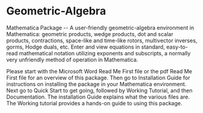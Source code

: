 # Geometric-Algebra
Mathematica Package -- A user-friendly geometric-algebra environment in Mathematica: geometric products, wedge products, dot and scalar products, contractions, space-like and time-like rotors, multivector inverses, gorms, Hodge duals, etc. Enter and view equations in standard, easy-to-read mathematical notation utilizing exponents and subscripts, a normally very unfriendly method of operation in Mathematica.

Please start with the Microsoft Word Read Me First file or the pdf Read Me First file for an overview of this package.
Then go to Installation Guide for instructions on installing the package in your Mathematica environment.
Next go to Quick Start to get going,
followed by Working Tutorial, and then Documentation.
The installation Guide explains what the various files are. The Working tutorial provides a hands-on guide to using this package.

